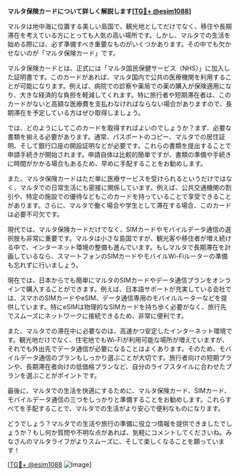 **マルタ保険カードについて詳しく解説します[[TG💪+ @esim1088](https://t.me/s/esim1088)]**

マルタは地中海に位置する美しい島国で、観光地としてだけでなく、移住や長期滞在を考えている方にとっても人気の高い場所です。しかし、マルタでの生活を始める際には、必ず準備すべき重要なものがいくつかあります。その中でも欠かせないのが「マルタ保険カード」です。

マルタ保険カードとは、正式には「マルタ国民保健サービス（NHS）」に加入した証明書です。このカードがあれば、マルタ国内で公共の医療機関を利用することが可能になります。例えば、病院での診察や薬局での薬の購入が保険適用になり、大きな経済的な負担を軽減してくれます。特に旅行者や短期滞在者は、このカードがないと高額な医療費を支払わなければならない場合がありますので、長期滞在を予定している方はぜひ取得しましょう。

では、どのようにしてこのカードを取得すればよいのでしょうか？まず、必要な書類を揃える必要があります。通常、パスポートのコピー、マルタでの居住証明、そして銀行口座の開設証明などが必要です。これらの書類を提出することで申請手続きが開始されます。申請自体は比較的簡単ですが、書類の準備や手続きに時間がかかる場合もあるため、早めに手配することをお勧めします。

また、マルタ保険カードはただ単に医療サービスを受けられるというだけではなく、マルタでの日常生活にも密接に関係しています。例えば、公共交通機関の割引や、特定の施設での優待などもこのカードを持っていることで享受できることがあります。さらに、マルタで働く場合や学生として滞在する場合、このカードは必要不可欠です。

現代では、マルタ保険カードだけでなく、SIMカードやモバイルデータ通信の選択肢も非常に重要です。マルタは小さな島国ですが、観光客や移住者が増え続ける中で、インターネット環境の整備も進んでいます。もしマルタで長期滞在を計画しているなら、スマートフォンのSIMカードやモバイルWi-Fiルーターの準備も忘れずに行いましょう。

現在では、日本からでも簡単にマルタのSIMカードやデータ通信プランをオンラインで購入することができます。例えば、日本語サポートが充実している会社では、スマホのSIMカードやeSIM、データ通信専用のモバイルルーターなどを提供しています。特にeSIMは物理的なSIMカードを持ち歩く必要がなく、旅行先でスムーズにネットワークに接続できるため、非常に便利です。

また、マルタでの滞在中に必要なのは、高速かつ安定したインターネット環境です。観光地だけでなく、住宅地でもWi-Fiが利用可能な場所が増えていますが、それでも外出先でデータ通信が必要になることはよくあります。そのため、モバイルデータ通信のプランもしっかり選ぶことが大切です。旅行者向けの短期プランや、長期滞在者向けの低価格プランなど、自分のライフスタイルに合わせたプランを選ぶことがポイントです。

最後に、マルタでの生活を快適にするために、マルタ保険カード、SIMカード、モバイルデータ通信の三つをしっかりと準備することをお勧めします。これらすべてを手配することで、マルタでの生活がより安心で便利なものになります。

どうでしょう？マルタでの生活や旅行の準備に役立つ情報を提供できましたでしょうか？もし何か質問や不明な点があれば、気軽にコメントしてくださいね。みなさんのマルタライフがよりスムーズに、そして楽しくなることを願っています！

[[TG💪+ @esim1088](https://t.me/s/esim1088) ![Image](https://i.postimg.cc/Y0z9fWf4/image.png)]